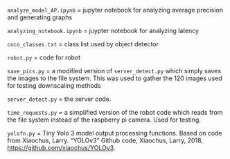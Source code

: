 `analyze_model_AP.ipynb` = jupyter notebook for analyzing average precision and generating graphs

`analyzing_notebook.ipynb` = juypter notebook for analyzing latency

`coco_classes.txt` = class list used by object detector

`robot.py` = code for robot

`save_pics.py` = a modified version of `server_detect.py` which simply saves the images to the file system. This was used to gather the 120 images used for testing downscaling methods

`server_detect.py` = the server code. 

`time_requests.py` = a simplified version of the robot code which reads from the file system instead of the raspberry pi camera. Used for testing. 

`yolofn.py` = Tiny Yolo 3 model output processing functions. Based on code from Xiaochus, Larry. “YOLOv3” Github code, Xiaochus, Larry, 2018, https://github.com/xiaochus/YOLOv3. 
